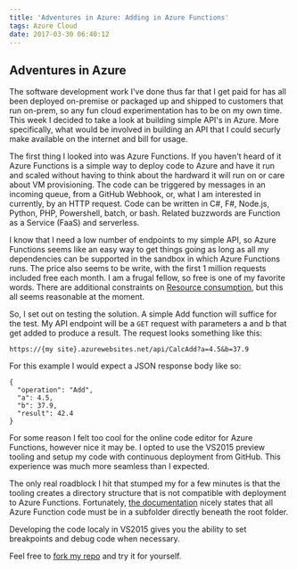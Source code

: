```yaml
---
title: 'Adventures in Azure: Adding in Azure Functions'
tags: Azure Cloud
date: 2017-03-30 06:40:12
---
```


## Adventures in Azure

The software development work I've done thus far that I get paid for has all been deployed on-premise or packaged up and shipped to customers that run on-prem, so any fun cloud experimentation has to be on my own time.  This week I decided to take a look at building simple API's in Azure. More specifically, what would be involved in building an API that I could securly make available on the internet and bill for usage.

The first thing I looked into was Azure Functions.  If you haven't heard of it Azure Functions is a simple way to deploy code to Azure and have it run and scaled without having to think about the hardward it will run on or care about VM provisioning.  The code can be triggered by messages in an incoming queue, from a GitHub Webhook, or, what I am interested in currently, by an HTTP request.  Code can be written in C#, F#, Node.js, Python, PHP, Powershell, batch, or bash.  Related buzzwords are Function as a Service (FaaS) and serverless.

I know that I need a low number of endpoints to my simple API, so Azure Functions seems like an easy way to get things going as long as all my dependencies can be supported in the sandbox in which Azure Functions runs.  The price also seems to be write, with the first 1 million requests included free each month.  I am a frugal fellow, so free is one of my favorite words.  There are additional constraints on [Resource consumption](https://azure.microsoft.com/en-us/pricing/details/functions/), but this all seems reasonable at the moment.

So, I set out on testing the solution.  A simple Add function will suffice for the test. My API endpoint will be a `GET` request with parameters a and b that get added to produce a result.  The request looks something like this:

```
https://{my site}.azurewebsites.net/api/CalcAdd?a=4.5&b=37.9
```

For this example I would expect a JSON response body like so:

```
{
  "operation": "Add",
  "a": 4.5,
  "b": 37.9,
  "result": 42.4
}
```

For some reason I felt too cool for the online code editor for Azure Functions, however nice it may be.  I opted to use the VS2015 preview tooling and setup my code with continuous deployment from GitHub.  This experience was much more seamless than I expected.

The only real roadblock I hit that stumped my for a few minutes is that the tooling creates a directory structure that is not compatible with deployment to Azure Functions.  Fortunately, [the documentation](https://docs.microsoft.com/en-us/azure/azure-functions/functions-reference#folder-structure) nicely states that all Azure Function code must be in a subfolder directly beneath the root folder.

Developing the code localy in VS2015 gives you the ability to set breakpoints and debug code when necessary.

Feel free to [fork my repo](https://github.com/bbrandt/AzureAddFunction) and try it for yourself.